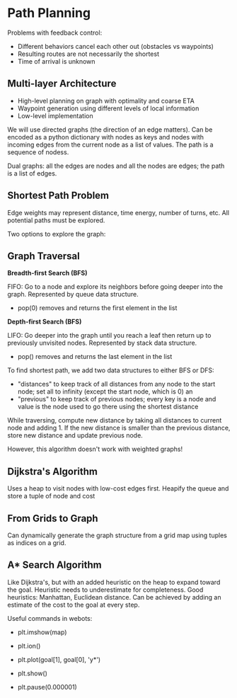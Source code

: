 # Path Planning

Problems with feedback control:

- Different behaviors cancel each other out (obstacles vs waypoints)
- Resulting routes are not necessarily the shortest
- Time of arrival is unknown

## Multi-layer Architecture

- High-level planning on graph with optimality and coarse ETA
- Waypoint generation using different levels of local information
- Low-level implementation

We will use directed graphs (the direction of an edge matters). Can be encoded as a python dictionary with nodes as keys and nodes with incoming edges from the current node as a list of values. The path is a sequence of nodess.

Dual graphs: all the edges are nodes and all the nodes are edges; the path is a list of edges.

## Shortest Path Problem

Edge weights may represent distance, time energy, number of turns, etc. All potential paths must be explored.

Two options to explore the graph:

## Graph Traversal

**Breadth-first Search (BFS)**

FIFO: Go to a node and explore its neighbors before going deeper into the graph. Represented by queue data structure. 

- pop(0) removes and returns the first element in the list

**Depth-first Search (BFS)**

LIFO: Go deeper into the graph until you reach a leaf then return up to previously unvisited nodes. Represented by stack data structure.

- pop() removes and returns the last element in the list

To find shortest path, we add two data structures to either BFS or DFS:

- "distances" to keep track of all distances from any node to the start node; set all to infinity (except the start node, which is 0) an
- "previous" to keep track of previous nodes; every key is a node and value is the node used to go there using the shortest distance

While traversing, compute new distance by taking all distances to current node and adding 1. If the new distance is smaller than the previous distance, store new distance and update previous node.

However, this algorithm doesn't work with weighted graphs!

## Dijkstra's Algorithm

Uses a heap to visit nodes with low-cost edges first. Heapify the queue and store a tuple of node and cost

## From Grids to Graph

Can dynamically generate the graph structure from a grid map using tuples as indices on a grid.

## A* Search Algorithm

Like Dijkstra's, but with an added heuristic on the heap to expand toward the goal. Heuristic needs to underestimate for completeness. Good heuristics: Manhattan, Euclidean distance. Can be achieved by adding an estimate of the cost to the goal at every step.

Useful commands in webots:

- plt.imshow(map)
- plt.ion()

- plt.plot(goal[1], goal[0], 'y*')

- plt.show()
- plt.pause(0.000001)


